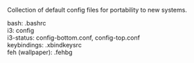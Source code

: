 Collection of default config files for portability to new systems.

bash: .bashrc  
i3: config  
i3-status: config-bottom.conf, config-top.conf  
keybindings: .xbindkeysrc  
feh (wallpaper): .fehbg  

